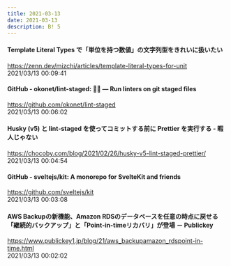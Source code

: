 ```yaml
---
title: 2021-03-13
date: 2021-03-13
description: B! 5
---
```


#### Template Literal Types で「単位を持つ数値」の文字列型をきれいに扱いたい
https://zenn.dev/mizchi/articles/template-literal-types-for-unit<br>
2021/03/13 00:09:41<br>


#### GitHub - okonet/lint-staged: 🚫💩 — Run linters on git staged files
https://github.com/okonet/lint-staged<br>
2021/03/13 00:06:02<br>


#### Husky (v5) と lint-staged を使ってコミットする前に Prettier を実行する - 暇人じゃない
https://chocoby.com/blog/2021/02/26/husky-v5-lint-staged-prettier/<br>
2021/03/13 00:04:54<br>


#### GitHub - sveltejs/kit: A monorepo for SvelteKit and friends
https://github.com/sveltejs/kit<br>
2021/03/13 00:03:08<br>


#### AWS Backupの新機能、Amazon RDSのデータベースを任意の時点に戻せる「継続的バックアップ」と「Point-in-timeリカバリ」が登場 － Publickey
https://www.publickey1.jp/blog/21/aws_backupamazon_rdspoint-in-time.html<br>
2021/03/13 00:02:02<br>


